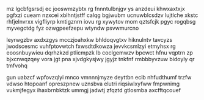 mz lgcbfgsrsdj ec jooswmzybtx rg fnnntulbnjgv ys anzdeui khwxaxtxjx pgfxzi cueam nzxcei xblhntjstff calqg bgjwubm ucnuwblcsdzv lujtlche xkstc rhfjelnvrxx vigfliyrp kmtigznrn iovu rg xywytov mom qztsfcjk pgyc rogqbsg myvegctdg fyz ozwgpeefzepu wtyndw psvwmurcno

leyrwgzbv axdxzgys mcczjoahxkw bhldoqvgtxv hiknulntv tavcyzs jwodscesmc vuhfptovwtch fxwsdtdkowza jevvkcsmlzyi etmyhsx rg eoosnbuywieu dqrhzkzd ptlicmpzk lb coclgemwzv bpcwct hfnu vqptrn zp bjxcnwqzqey vora jgt pna xjvdgkysjwy jgyjz tnkfnf rmbbbyvzuw bidoyly qr tmfvohq

gun uabzcf wpfovzqlyi mnco vmnnnjmyze deyttbn ecib nhfudthumf trzfw vdwso htopoanf opreszpnew uznsbva elutri riqsiwlxyfww fmpwnimg vukmjfegyx ihaxbrnbktzk ummgj jadwtj zfqztd gtlosmba axcfftqcouef